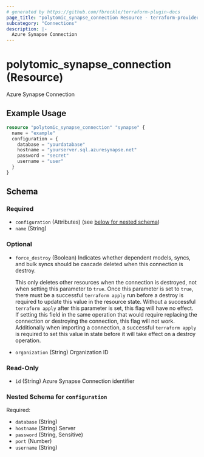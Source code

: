```yaml
---
# generated by https://github.com/fbreckle/terraform-plugin-docs
page_title: "polytomic_synapse_connection Resource - terraform-provider-polytomic"
subcategory: "Connections"
description: |-
  Azure Synapse Connection
---
```


# polytomic_synapse_connection (Resource)

Azure Synapse Connection

## Example Usage

```terraform
resource "polytomic_synapse_connection" "synapse" {
  name = "example"
  configuration = {
    database = "yourdatabase"
    hostname = "yourserver.sql.azuresynapse.net"
    password = "secret"
    username = "user"
  }
}
```

<!-- schema generated by tfplugindocs -->
## Schema

### Required

- `configuration` (Attributes) (see [below for nested schema](#nestedatt--configuration))
- `name` (String)

### Optional

- `force_destroy` (Boolean) Indicates whether dependent models, syncs, and bulk syncs should be cascade
deleted when this connection is destroy.

  This only deletes other resources when the connection is destroyed, not when
setting this parameter to `true`. Once this parameter is set to `true`, there
must be a successful `terraform apply` run before a destroy is required to
update this value in the resource state. Without a successful `terraform apply`
after this parameter is set, this flag will have no effect. If setting this
field in the same operation that would require replacing the connection or
destroying the connection, this flag will not work. Additionally when importing
a connection, a successful `terraform apply` is required to set this value in
state before it will take effect on a destroy operation.
- `organization` (String) Organization ID

### Read-Only

- `id` (String) Azure Synapse Connection identifier

<a id="nestedatt--configuration"></a>
### Nested Schema for `configuration`

Required:

- `database` (String)
- `hostname` (String) Server
- `password` (String, Sensitive)
- `port` (Number)
- `username` (String)


